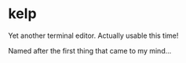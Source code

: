 # kelp
Yet another terminal editor. Actually usable this time!

Named after the first thing that came to my mind...
